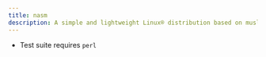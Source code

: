 ```yaml
---
title: nasm
description: A simple and lightweight Linux® distribution based on musl libc and toybox
---
```


- Test suite requires `perl`
